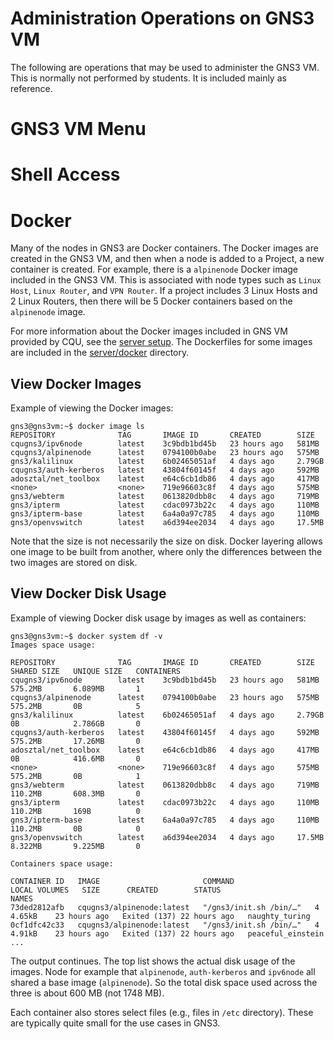 # Administration Operations on GNS3 VM

The following are operations that may be used to administer the GNS3 VM. This is normally not performed by students. It is included mainly as reference.

# GNS3 VM Menu

# Shell Access

# Docker

Many of the nodes in GNS3 are Docker containers. The Docker images are created in the GNS3 VM, and then when a node is added to a Project, a new container is created. For example, there is a ``alpinenode`` Docker image included in the GNS3 VM. This is associated with node types such as ``Linux Host``, ``Linux Router``, and ``VPN Router``. If a project includes 3 Linux Hosts and 2 Linux Routers, then there will be 5 Docker containers based on the ``alpinenode`` image.

For more information about the Docker images included in GNS VM provided by CQU, see the [server setup](../server/README.md). The Dockerfiles for some images are included in the [server/docker](../server/docker/) directory.

## View Docker Images

Example of viewing the Docker images:
```
gns3@gns3vm:~$ docker image ls
REPOSITORY              TAG       IMAGE ID       CREATED        SIZE
cqugns3/ipv6node        latest    3c9bdb1bd45b   23 hours ago   581MB
cqugns3/alpinenode      latest    0794100b0abe   23 hours ago   575MB
gns3/kalilinux          latest    6b02465051af   4 days ago     2.79GB
cqugns3/auth-kerberos   latest    43804f60145f   4 days ago     592MB
adosztal/net_toolbox    latest    e64c6cb1db86   4 days ago     417MB
<none>                  <none>    719e96603c8f   4 days ago     575MB
gns3/webterm            latest    0613820dbb8c   4 days ago     719MB
gns3/ipterm             latest    cdac0973b22c   4 days ago     110MB
gns3/ipterm-base        latest    6a4a0a97c785   4 days ago     110MB
gns3/openvswitch        latest    a6d394ee2034   4 days ago     17.5MB
```

Note that the size is not necessarily the size on disk. Docker layering allows one image to be built from another, where only the differences between the two images are stored on disk. 

## View Docker Disk Usage

Example of viewing Docker disk usage by images as well as containers:
```
gns3@gns3vm:~$ docker system df -v
Images space usage:

REPOSITORY              TAG       IMAGE ID       CREATED        SIZE      SHARED SIZE   UNIQUE SIZE   CONTAINERS
cqugns3/ipv6node        latest    3c9bdb1bd45b   23 hours ago   581MB     575.2MB       6.089MB       1
cqugns3/alpinenode      latest    0794100b0abe   23 hours ago   575MB     575.2MB       0B            5
gns3/kalilinux          latest    6b02465051af   4 days ago     2.79GB    0B            2.786GB       0
cqugns3/auth-kerberos   latest    43804f60145f   4 days ago     592MB     575.2MB       17.26MB       0
adosztal/net_toolbox    latest    e64c6cb1db86   4 days ago     417MB     0B            416.6MB       0
<none>                  <none>    719e96603c8f   4 days ago     575MB     575.2MB       0B            1
gns3/webterm            latest    0613820dbb8c   4 days ago     719MB     110.2MB       608.3MB       0
gns3/ipterm             latest    cdac0973b22c   4 days ago     110MB     110.2MB       169B          0
gns3/ipterm-base        latest    6a4a0a97c785   4 days ago     110MB     110.2MB       0B            0
gns3/openvswitch        latest    a6d394ee2034   4 days ago     17.5MB    8.322MB       9.225MB       0

Containers space usage:

CONTAINER ID   IMAGE                       COMMAND                  LOCAL VOLUMES   SIZE      CREATED        STATUS                      NAMES
73ded2812afb   cqugns3/alpinenode:latest   "/gns3/init.sh /bin/…"   4               4.65kB    23 hours ago   Exited (137) 22 hours ago   naughty_turing
0cf1dfc42c33   cqugns3/alpinenode:latest   "/gns3/init.sh /bin/…"   4               4.91kB    23 hours ago   Exited (137) 22 hours ago   peaceful_einstein
...
```

The output continues. The top list shows the actual disk usage of the images. Node for example that ``alpinenode``, ``auth-kerberos`` and ``ipv6node`` all shared a base image (``alpinenode``). So the total disk space used across the three is about 600 MB (not 1748 MB).

Each container also stores select files (e.g., files in ``/etc`` directory). These are typically quite small for the use cases in GNS3.




